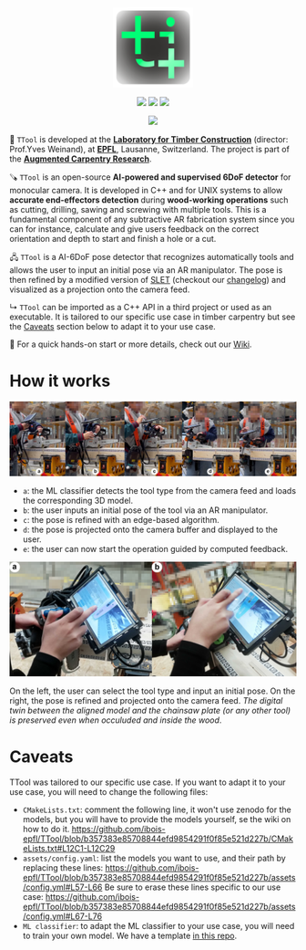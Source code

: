 <p align="center">
    <img src="./img/logo_linux_green.png" width="140">
</p>
<p align="center">
    <img src="https://github.com/ibois-epfl/TTool/actions/workflows/docker-cmake-build.yml/badge.svg">
    <img src="https://img.shields.io/badge/os-Ubuntu22.04-blueviolet">
    <img src="https://img.shields.io/badge/license-GPL--v3-brightgreen">
</p>

<p align="center">
    <img src="vid/mosaic.gif">
</p>

🌲 `TTool` is developed at the [**Laboratory for Timber Construction**](https://www.epfl.ch/labs/ibois/) (director: Prof.Yves Weinand), at [**EPFL**](https://www.epfl.ch/en/), Lausanne, Switzerland. The project is part of the [**Augmented Carpentry Research**](https://www.epfl.ch/labs/ibois/augmented-carpentry/).

🪚 `TTool` is an open-source **AI-powered and supervised 6DoF detector** for monocular camera. It is developed in C++ and for UNIX systems to allow **accurate end-effectors detection** during **wood-working operations** such as cutting, drilling, sawing and screwing with multiple tools. This is a fundamental component of any subtractive AR fabrication system since you can for instance, calculate and give users feedback on the correct orientation and depth to start and finish a hole or a cut.

🖧 `TTool` is a AI-6DoF pose detector that recognizes automatically tools and allows the user to input an initial pose via an AR manipulator. The pose is then refined by a modified version of [SLET](://github.com/huanghone/SLET) (checkout our [changelog](docs/CHANGELOG.md)) and visualized as a projection onto the camera feed.


↳ `TTool` can be imported as a C++ API in a third project or used as an executable. It is tailored to our specific use case in timber carpentry but see the [Caveats](#caveats) section below to adapt it to your use case.

🚀 For a quick hands-on start or more details, check out our [Wiki](https://github.com/ibois-epfl/TSlam/wiki).

<!-- ![Alt](https://repobeats.axiom.co/api/embed/1d0a652170a09d7569e8675428a319c6feb06866.svg "Repobeats analytics image") -->

# How it works

![Alt](./img/XX_fig_cutseuqence.png "Cut sequence for TTool")

- `a`: the ML classifier detects the tool type from the camera feed and loads the corresponding 3D model.
- `b`: the user inputs an initial pose of the tool via an AR manipulator.
- `c`: the pose is refined with an edge-based algorithm.
- `d`: the pose is projected onto the camera buffer and displayed to the user.
- `e`: the user can now start the operation guided by computed feedback.

![Alt](./img/XX_fig_UXaction_H.png "Show interface in action")

On the left, the user can select the tool type and input an initial pose. On the right, the pose is refined and projected onto the camera feed. *The digital twin between the aligned model and the chainsaw plate (or any other tool) is preserved even when occuluded and inside the wood*.

# Caveats
TTool was tailored to our specific use case. If you want to adapt it to your use case, you will need to change the following files:
- `CMakeLists.txt`: comment the following line, it won't use zenodo for the models, but you will have to provide the models yourself, se the wiki on how to do it.
  https://github.com/ibois-epfl/TTool/blob/b357383e85708844efd9854291f0f85e521d227b/CMakeLists.txt#L12C1-L12C29
- `assets/config.yaml`: list the models you want to use, and their path by replacing these lines:
  https://github.com/ibois-epfl/TTool/blob/b357383e85708844efd9854291f0f85e521d227b/assets/config.yml#L57-L66
  Be sure to erase these lines specific to our use case:
  https://github.com/ibois-epfl/TTool/blob/b357383e85708844efd9854291f0f85e521d227b/assets/config.yml#L67-L76
- `ML classifier`: to adapt the ML classifier to your use case, you will need to train your own model. We have a template [in this repo](https://github.com/ibois-epfl/TTool-ai).

